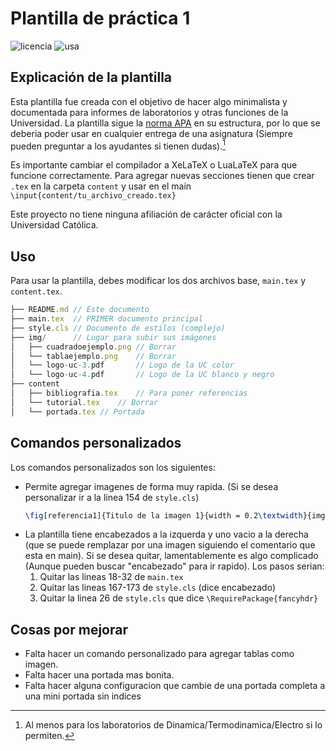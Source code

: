# Plantilla de práctica 1
![licencia](https://img.shields.io/github/license/diegocostares/latex-templates)
![usa](https://img.shields.io/badge/Utiliza-XeLaTeX-brightgreen)

## Explicación de la plantilla

Esta plantilla fue creada con el objetivo de hacer algo minimalista y documentada para informes de laboratorios y otras funciones de la Universidad. La plantilla sigue la [norma APA](https://normas-apa.org/estructura) en su estructura, por lo que se deberia poder usar en cualquier entrega de una asignatura (Siempre pueden preguntar a los ayudantes si tienen dudas).[^1]

Es importante cambiar el compilador a XeLaTeX o LuaLaTeX para que funcione correctamente. Para agregar nuevas secciones tienen que crear `.tex` en la carpeta `content` y usar en el main `\input{content/tu_archivo_creado.tex}`

Este proyecto no tiene ninguna afiliación de carácter oficial con la Universidad Católica.

## Uso

Para usar la plantilla, debes modificar los dos archivos base, `main.tex` y `content.tex`.

```js
├── README.md // Este documento
├── main.tex  // PRIMER documento principal
├── style.cls // Documento de estilos (complejo)
├── img/      // Lugar para subir sus imágenes
│   ├── cuadradoejemplo.png // Borrar
│   └── tablaejemplo.png    // Borrar
│   └── logo-uc-3.pdf       // Logo de la UC color
│   └── logo-uc-4.pdf       // Logo de la UC blanco y negro
├── content
│   ├── bibliografia.tex    // Para poner referencias
│   └── tutorial.tex    // Borrar
│   └── portada.tex // Portada
```

## Comandos personalizados

Los comandos personalizados son los siguientes:
- Permite agregar imagenes de forma muy rapida. (Si se desea personalizar ir a la linea 154 de `style.cls`)
    ```LaTeX
    \fig[referencia1]{Titulo de la imagen 1}{width = 0.2\textwidth}{img/cuadradoejemplo.png}
    ```
- La plantilla tiene encabezados a la izquerda y uno vacio a la derecha (que se puede remplazar por una imagen siguiendo el comentario que esta en main). Si se desea quitar, lamentablemente es algo complicado (Aunque pueden buscar "encabezado" para ir rapido). Los pasos serian:
    1. Quitar las lineas 18-32 de `main.tex`
    2. Quitar las lineas 167-173 de `style.cls` (dice encabezado)
    3. Quitar la linea 26 de `style.cls` que dice `\RequirePackage{fancyhdr}`

## Cosas por mejorar
- Falta hacer un comando personalizado para agregar tablas como imagen.
- Falta hacer una portada mas bonita.
- Falta hacer alguna configuracion que cambie de una portada completa a una mini portada sin indices
[^1]: Al menos para los laboratorios de Dinamica/Termodinamica/Electro si lo permiten. 